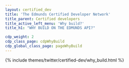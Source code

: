 ```yaml
---
layout: certified_dev
title: 'The Edmunds Certified Developer Network'
title_parent: Certified developers
title_active_left_menu: 'Why build?'
title_h1: "WHY BUILD ON THE EDMUNDS API?"

cdp_weight: 2
cdp_class_page: cdpWhyBuild
cdp_global_class_page: pageWhyBuild
---
```


{% include themes/twitter/certified-dev/why_build.html %}